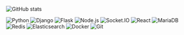 <!--
**mrwangjianhui/mrwangjianhui** is a ✨ _special_ ✨ repository because its `README.md` (this file) appears on your GitHub profile.

Here are some ideas to get you started:

- 🔭 I’m currently working on ...
- 🌱 I’m currently learning ...
- 👯 I’m looking to collaborate on ...
- 🤔 I’m looking for help with ...
- 💬 Ask me about ...
- 📫 How to reach me: ...
- 😄 Pronouns: ...
- ⚡ Fun fact: ...
-->

<!-- - 📫 How to reach me: mr.wangjianhui@gmail.com -->

![GitHub stats](https://github-readme-stats-git-masterrstaa-rickstaa.vercel.app/api?username=mrwangjianhui&count_private=true)

![Python](https://img.shields.io/badge/-Python-3776AB?style=flat-square&logo=python&logoColor=white) ![Django](https://img.shields.io/badge/-Django-113127?style=flat-square&logo=django&logoColor=white) ![Flask](https://img.shields.io/badge/-Flask-000000?style=flat-square&logo=flask&logoColor=white) ![Node.js](https://img.shields.io/badge/-Node.js-339933?style=flat-square&logo=node.js&logoColor=white) ![Socket.IO](https://img.shields.io/badge/-Socket.IO-010101?style=flat-square&logo=socket.io&logoColor=white) ![React](https://img.shields.io/badge/-React-61DAFB?style=flat-square&logo=react&logoColor=white) ![MariaDB](https://img.shields.io/badge/-MariaDB-003545?style=flat-square&logo=mariadb&logoColor=white) ![Redis](https://img.shields.io/badge/-Redis-DC382D?style=flat-square&logo=redis&logoColor=white) ![Elasticsearch](https://img.shields.io/badge/-Elasticsearch-005571?style=flat-square&logo=elasticsearch&logoColor=white) ![Docker](https://img.shields.io/badge/-Docker-2496ED?style=flat-square&logo=docker&logoColor=white) ![Git](https://img.shields.io/badge/-Git-F05032?style=flat-square&logo=git&logoColor=white)
